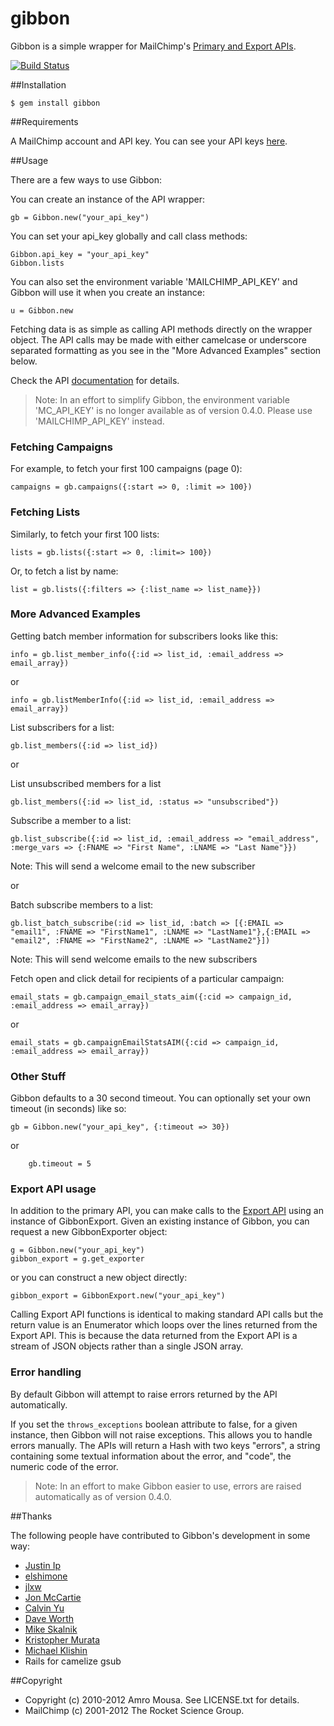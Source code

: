 # gibbon

Gibbon is a simple wrapper for MailChimp's [Primary and Export APIs](http://www.mailchimp.com/api).

[![Build Status](https://secure.travis-ci.org/amro/gibbon.png)](http://travis-ci.org/amro/gibbon)

##Installation

    $ gem install gibbon

##Requirements

A MailChimp account and API key. You can see your API keys [here](http://admin.mailchimp.com/account/api).

##Usage

There are a few ways to use Gibbon:

You can create an instance of the API wrapper:

    gb = Gibbon.new("your_api_key")

You can set your api_key globally and call class methods:

    Gibbon.api_key = "your_api_key"
    Gibbon.lists

You can also set the environment variable 'MAILCHIMP_API_KEY' and Gibbon will use it when you create an instance:

    u = Gibbon.new

Fetching data is as simple as calling API methods directly on the wrapper
object.  The API calls may be made with either camelcase or  underscore
separated formatting as you see in the "More Advanced Examples" section below.

Check the API [documentation](http://apidocs.mailchimp.com/api/1.3/) for details.

> Note:  In an effort to simplify Gibbon, the environment variable 'MC_API_KEY' is no longer available as of version 0.4.0. Please use 'MAILCHIMP_API_KEY' instead.

### Fetching Campaigns

For example, to fetch your first 100 campaigns (page 0):

    campaigns = gb.campaigns({:start => 0, :limit => 100})

### Fetching Lists

Similarly, to fetch your first 100 lists:

    lists = gb.lists({:start => 0, :limit=> 100})

Or, to fetch a list by name:

    list = gb.lists({:filters => {:list_name => list_name}})

### More Advanced Examples

Getting batch member information for subscribers looks like this:

    info = gb.list_member_info({:id => list_id, :email_address => email_array})

or

    info = gb.listMemberInfo({:id => list_id, :email_address => email_array})

List subscribers for a list:

    gb.list_members({:id => list_id})

or

List unsubscribed members for a list

    gb.list_members({:id => list_id, :status => "unsubscribed"})

Subscribe a member to a list:

    gb.list_subscribe({:id => list_id, :email_address => "email_address", :merge_vars => {:FNAME => "First Name", :LNAME => "Last Name"}})
Note: This will send a welcome email to the new subscriber

or

Batch subscribe members to a list:

    gb.list_batch_subscribe(:id => list_id, :batch => [{:EMAIL => "email1", :FNAME => "FirstName1", :LNAME => "LastName1"},{:EMAIL => "email2", :FNAME => "FirstName2", :LNAME => "LastName2"}])
Note: This will send welcome emails to the new subscribers

Fetch open and click detail for recipients of a particular campaign:

    email_stats = gb.campaign_email_stats_aim({:cid => campaign_id, :email_address => email_array})

or

    email_stats = gb.campaignEmailStatsAIM({:cid => campaign_id, :email_address => email_array})

### Other Stuff

Gibbon defaults to a 30 second timeout. You can optionally set your own timeout (in seconds) like so:

    gb = Gibbon.new("your_api_key", {:timeout => 30})

or

		gb.timeout = 5

### Export API usage

In addition to the primary API, you can make calls to the [Export API](http://apidocs.mailchimp.com/export/1.0/) using an instance of GibbonExport.  Given an existing instance of Gibbon, you can request a new GibbonExporter object:

    g = Gibbon.new("your_api_key")
    gibbon_export = g.get_exporter

or you can construct a new object directly:

    gibbon_export = GibbonExport.new("your_api_key")

Calling Export API functions is identical to making standard API calls but the
return value is an Enumerator which loops over the lines returned from the
Export API.  This is because the data returned from the Export API is a stream
of JSON objects rather than a single JSON array.

### Error handling

By default Gibbon will attempt to raise errors returned by the API automatically.

If you set the `throws_exceptions` boolean attribute to false, for a given instance,
then Gibbon will not raise exceptions. This allows you to handle errors manually. The
APIs will return a Hash with two keys "errors", a string containing some textual
information about the error, and "code", the numeric code of the error.

> Note:  In an effort to make Gibbon easier to use, errors are raised automatically as of version 0.4.0.

##Thanks

The following people have contributed to Gibbon's development in some way:

* [Justin Ip](https://github.com/ippy04)
* [elshimone](https://github.com/elshimone)
* [jlxw](https://github.com/jlxw)
* [Jon McCartie](https://github.com/jmccartie)
* [Calvin Yu](https://github.com/cyu)
* [Dave Worth](https://github.com/daveworth)
* [Mike Skalnik](https://github.com/skalnik)
* [Kristopher Murata](https://github.com/krsmurata)
* [Michael Klishin](https://github.com/michaelklishin)
* Rails for camelize gsub

##Copyright

* Copyright (c) 2010-2012 Amro Mousa. See LICENSE.txt for details.
* MailChimp (c) 2001-2012 The Rocket Science Group.
